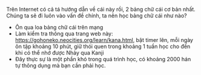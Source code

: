 Trên Internet có cả tá hướng dẫn về cái này rồi, 2 bảng chữ cái cơ bản nhất. 
Chúng ta sẽ đi luôn vào vấn đề chính, ta nên học bảng chữ cái như nào?
- Ôn qua loa bảng chữ cái trên mạng
- Làm kiểm tra thông qua trang web này: https://gohoneko.neocities.org/learn/kana.html, bật timer lên, mỗi ngày ôn tập khoảng 10 phút, giữ thói quen trong khoảng 1 tuần học cho đến khi có thể nhớ được
Nhảy qua Kanji
- Đây thực sự là một phần khó trong quá trình học, có khoảng 2000 hán tự thông dụng mà bạn cần phải học.